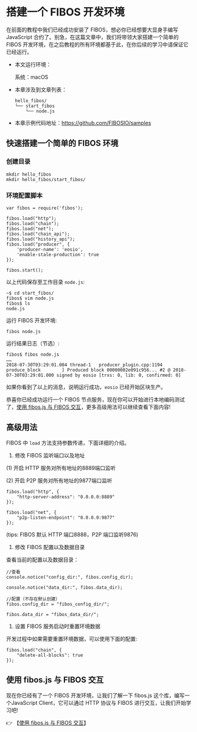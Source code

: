 # 搭建一个 FIBOS 开发环境

在前面的教程中我们已经成功安装了 FIBOS，想必你已经想要大显身手编写 JavaScript 合约了。别急，在这篇文章中，我们将带领大家搭建一个简单的 FIBOS 开发环境，在之后教程的所有环境都基于此，在你后续的学习中请保证它已经运行。

- 本文运行环境：

  系统：macOS

- 本章涉及到文章列表：

  ```
  hello_fibos/
  └── start_fibos
      └── node.js
  ```

- 本章示例代码地址：https://github.com/FIBOSIO/samples

## 快速搭建一个简单的 FIBOS 环境

### 创建目录

```
mkdir hello_fibos
mkdir hello_fibos/start_fibos/
```

### 环境配置脚本

```
var fibos = require('fibos');

fibos.load("http");
fibos.load("chain");
fibos.load("net");
fibos.load("chain_api");
fibos.load("history_api");
fibos.load("producer", {
    'producer-name': 'eosio',
    'enable-stale-production': true
});

fibos.start();
```

以上代码保存至工作目录 `node.js`:

```
~$ cd start_fibos/
fibos$ vim node.js
fibos$ ls
node.js
```

运行 FIBOS 开发环境:

```
fibos node.js
```

运行结果日志（节选）:
```
fibos$ fibos node.js
……
2018-07-30T03:29:01.004 thread-1   producer_plugin.cpp:1194      produce_block        ] Produced block 00000002e091c956... #2 @ 2018-07-30T03:29:01.000 signed by eosio [trxs: 0, lib: 0, confirmed: 0]
```

如果你看到了以上的消息，说明运行成功，`eosio` 已经开始区块生产。

恭喜你已经成功运行一个 FIBOS 节点服务，现在你可以开始进行本地编码测试了，[使用 fibos.js 与 FIBOS 交互](fibosjs.md)，更多高级用法可以继续查看下面内容!

## 高级用法

FIBOS 中 `load` 方法支持参数传递，下面详细的介绍。

1. 修改 FIBOS 监听端口以及地址

(1) 开启 HTTP 服务对所有地址的8889端口监听

(2) 开启 P2P 服务对所有地址的9877端口监听

```
fibos.load("http", {
	"http-server-address": "0.0.0.0:8889"
});

fibos.load("net", {
	"p2p-listen-endpoint": "0.0.0.0:9877"
});

```

(tips: FIBOS 默认 HTTP 端口8888，P2P 端口监听9876)

1. 修改 FIBOS 配置以及数据目录

查看当前的配置以及数据目录：

```
//查看
console.notice("config_dir:", fibos.config_dir);

console.notice("data_dir:", fibos.data_dir);

//配置（不存在默认创建）
fibos.config_dir = "fibos_config_dir/";

fibos.data_dir = "fibos_data_dir/";

```

1. 设置 FIBOS 服务启动时重置环境数据

开发过程中如果需要重置环境数据，可以使用下面的配置:

```
fibos.load("chain", {
	"delete-all-blocks": true
});
```

## 使用 fibos.js 与 FIBOS 交互
现在你已经有了一个 FIBOS 开发环境，让我们了解一下 fibos.js 这个库，编写一个JavaScript Client，它可以通过 HTTP 协议与 FIBOS 进行交互，让我们开始学习吧!

👉 【[使用 fibos.js 与 FIBOS 交互](fibosjs.md)】